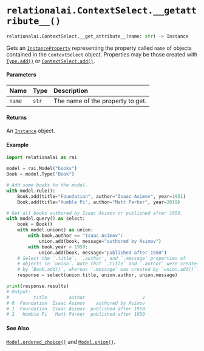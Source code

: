 # `relationalai.ContextSelect.__getattribute__()`

```python
relationalai.ContextSelect.__get_attribute__(name: str) -> Instance
```

Gets an [`InstanceProperty`](../InstanceProperty.md) representing the property called `name` of
objects contained in the `ContextSelect` object.
Properties may be those created with [`Type.add()`](../Type/add.md)
or [`ContextSelect.add()`](./add.md).

#### Parameters

| Name | Type | Description |
| :--- | :--- | :------ |
| `name` | `str` | The name of the property to get. |

#### Returns

An [`Instance`](../Instance/README.md) object.

#### Example

```python
import relationalai as rai

model = rai.Model("books")
Book = model.Type("Book")

# Add some books to the model.
with model.rule():
    Book.add(title="Foundation", author="Isaac Asimov", year=1951)
    Book.add(title="Humble Pi", author="Matt Parker", year=2019)

# Get all books authored by Isaac Asimov or published after 1950.
with model.query() as select:
    book = Book()
    with model.union() as union:
        with book.author == "Isaac Asimov":
            union.add(book, message="authored by Asimov")
        with book.year > 1950:
            union.add(book, message="published after 1950")
    # Select the `.title`, `.author`, and `.message` properties of
    # objects in `union`. Note that `.title` and `.author` were created
    # by `Book.add()`, whereas `.message` was created by `union.add()`.
    response = select(union.title, union.author, union.message)

print(response.results)
# Output:
#         title        author                     v
# 0  Foundation  Isaac Asimov    authored by Asimov
# 1  Foundation  Isaac Asimov  published after 1950
# 2   Humble Pi   Matt Parker  published after 1950
```

#### See Also

[`Model.ordered_choice()`](../Model/ordered_choice.md) and [`Model.union()`](../Model/union.md).
